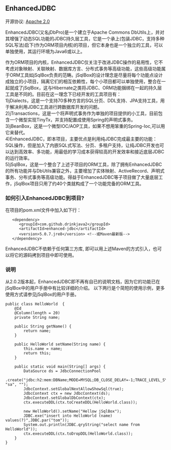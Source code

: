 ## EnhancedJDBC
开源协议: [Apache 2.0](http://www.apache.org/licenses/LICENSE-2.0)  

EnhancedJDBC(又名jDbPro)是一个建立于Apache Commons DbUtils上，并对其增强了动态SQL功能的JDBC持久层工具，它是一个承上(包装JDBC，支持多种SQL写法)启下(作为ORM项目内核)的项目，但它本身也是一个独立的工具，可以单独使用，其运行环境为Java6或以上。  

作为ORM项目的内核，EnhancedJDBC仅关注于改进JDBC操作的易用性，它不考虑对象映射、关联映射、数据库方言、分布式事务等高级功能，这些高级功能属于ORM工具如jSqlBox负责的范畴。jSqlBox的设计理念是尽量将每个功能点设计成独立的小项目，隔离它们的相互依赖性，每个小项目都可以单独使用，整合在一起就成了jSqlBox，这与Hibernate之类将JDBC、ORM功能捆绑在一起的持久层工具是不同的。目前在这一理念下已经开发的工具项目有：  
1)jDialects，这是一个支持70多种方言的SQL分页、DDL支持、JPA支持工具，用于解决利用JDBC工具进行跨数据库开发的问题。  
2)jTransactions，这是一个将声明式事务作为单独的项目提供的小工具，目前包含一个微型实现TinyTx，并支持配置成使用Spring的声明式事务。  
3)jBeanBox，这是一个微型IOC/AOP工具，如果不想用笨重的Spring-Ioc,可以用它来替代。  
4)EnhancedJDBC，即本项目，主要优点是利用纯JDBC完成最主要的功能：SQL操作，但是加入了内嵌SQL式写法、分页、多租户支持，让纯JDBC开发也可以达到高效率、多功能，用最低的学习成本获得较高的开发效率和接近底层JDBC的运行效率。    
5)jSqlBox，这是一个整合了上述子项目的ORM工具，除了拥有EnhancedJDBC的所有功能并与DbUtils兼容之外，主要增加了实体映射、ActiveRecord、声明式事务、分布式事务等高级功能。得益于EnhancedJDBC等子项目做了大量底层工作，jSqlBox项目只用了约40个类就构成了一个功能完备的ORM工具。  

### 如何引入EnhancedJDBC到项目? 
在项目的pom.xml文件中加入如下行：  
```
   <dependency>  
      <groupId>com.github.drinkjava2</groupId>  
      <artifactId>enhanced-jdbc</artifactId>  
      <version>5.0.7.jre8</version> <!--或Maven最新版-->
   </dependency>
``` 
EnhancedJDBC不依赖于任何第三方库, 即可以用上述Maven的方式引入，也可以将它的源码拷到项目中即可使用。  

### 说明 
从2.0.2版本起，EnhancedJDBC即不再有自已的说明文档，因为它的功能已在jSqlBox中的用户手册中有比较详细的介绍。
以下两行是个简短的使用示例，更多使用方式请参见jSqlBox的用户手册。  
```
public class HelloWorld  {
	@Id
	@Column(length = 20)
	private String name;

	public String getName() {
		return name;
	}

	public HelloWorld setName(String name) {
		this.name = name;
		return this;
	}

	public static void main(String[] args) {
		DataSource ds = JdbcConnectionPool
				.create("jdbc:h2:mem:DBName;MODE=MYSQL;DB_CLOSE_DELAY=-1;TRACE_LEVEL_SYSTEM_OUT=0", "sa", "");
		JdbcContext.setGlobalNextAllowShowSql(true);
		JdbcContext ctx = new JdbcContext(ds);
		JdbcContext.setGlobalDbContext(ctx);
		ctx.executeDDL(ctx.toCreateDDL(HelloWorld.class)); 
		
		new HelloWorld().setName("Hellow jSqlBox");
		JDBC.exe("insert into HelloWorld (name) values(?)",JDBC.par("tom"));
		System.out.println(JDBC.qryString("select name from HelloWorld"));
		ctx.executeDDL(ctx.toDropDDL(HelloWorld.class));
	}
}
```